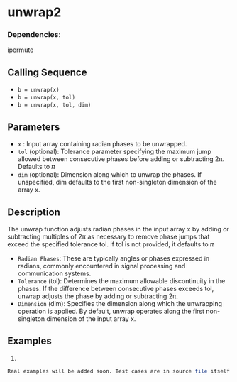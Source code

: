 # unwrap2
### Dependencies: 
ipermute
## Calling Sequence

- `b = unwrap(x)`
- `b = unwrap(x, tol)`
- `b = unwrap(x, tol, dim)`

## Parameters
- `x` : Input array containing radian phases to be unwrapped.
- `tol` (optional): Tolerance parameter specifying the maximum jump allowed between consecutive phases before adding or subtracting 2π. Defaults to 𝜋
- `dim` (optional): Dimension along which to unwrap the phases. If unspecified, dim defaults to the first non-singleton dimension of the array x.
## Description
The unwrap function adjusts radian phases in the input array x by adding or subtracting multiples of 
2π as necessary to remove phase jumps that exceed the specified tolerance tol. If tol is not provided, it defaults to 𝜋
- `Radian Phases`: These are typically angles or phases expressed in radians, commonly encountered in signal processing and communication systems.
- `Tolerance` (tol): Determines the maximum allowable discontinuity in the phases. 
If the difference between consecutive phases exceeds tol, unwrap adjusts the phase by adding or subtracting 2π.
- `Dimension` (dim): Specifies the dimension along which the unwrapping operation is applied. 
By default, unwrap operates along the first non-singleton dimension of the input array x.
## Examples
1. 
```scilab
Real examples will be added soon. Test cases are in source file itself.
```

 
